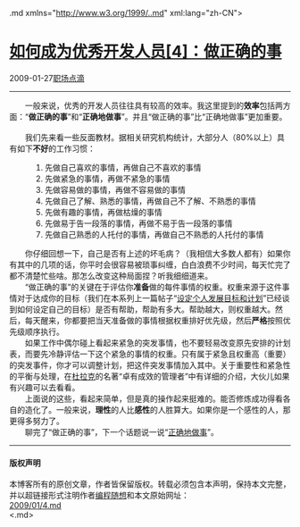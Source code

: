 <!DOCTYPE.md>
.md xmlns="http://www.w3.org/1999/..md" xml:lang="zh-CN">
<head>
<meta http-equiv="Content-Type" content="text.md; charset=utf-8" />
<meta name="generator" content="Python script by program.think@gmail.com" />
<meta name="provider" content="program-think.blogspot.com" />
<link type="text/css" rel="stylesheet" href="../../css/program-think.css" />
<title>如何成为优秀开发人员[4]：做正确的事 - 编程随想的博客</title>
</head>
<body>
<div id="main" style="width:100%;">
<h1><a href="../../index.md" title="回到首页">如何成为优秀开发人员[4]：做正确的事</a></h1>
<div class="post-info"><span class="date-header">2009-01-27</span><a href="../../tags/E8818CE59CBAE782B9E6BBB4.md" class="tag">职场点滴</a> </div>
<hr>
<div class="post">
　　一般来说，优秀的开发人员往往具有较高的效率。我这里提到的<b>效率</b>包括两方面：“<b>做正确的事</b>”和“<b>正确地做事</b>”。并且“做正确的事”比“正确地做事”更加重要。<!--program-think--><br /><br />　　我们先来看一些反面教材。据相关研究机构统计，大部分人（80%以上）具有如下<b>不好</b>的工作习惯：<br /><ol style="margin-left: 40px;"><li>先做自己喜欢的事情，再做自己不喜欢的事情</li><li>先做紧急的事情，再做不紧急的事情</li><li>先做容易做的事情，再做不容易做的事情</li><li>先做自己了解、熟悉的事情，再做自己不了解、不熟悉的事情</li><li>先做有趣的事情，再做枯燥的事情</li> <li>先做易于告一段落的事情，再做不易于告一段落的事情</li><li>先做自己熟悉的人托付的事情，再做自己不熟悉的人托付的事情</li></ol>　　你仔细回想一下，自己是否有上述的坏毛病？（我相信大多数人都有）如果你有其中的几项的话，你平时会很容易被琐事纠缠，白白浪费不少时间，每天忙完了都不清楚忙些啥。那怎么改变这种局面捏？听我细细道来。<br />　　“做正确的事”的关键在于评估你<b>准备</b>做的每件事情的权重。权重来源于这件事情对于达成你的目标（我们在本系列上一篇帖子“<a href="../../2009/01/3.md">设定个人发展目标和计划</a>”已经谈到如何设定自己的目标）是否有帮助，帮助有多大。帮助越大，则权重越大。然后，每天醒来，你都要把当天准备做的事情根据权重排好优先级，然后<b>严格</b>按照优先级顺序执行。<br />　　如果工作中偶尔碰上看起来紧急的突发事情，也不要轻易改变原先安排的计划表，而要先冷静评估一下这个紧急的事情的权重。只有属于紧急且权重高（重要）的突发事件，你才可以调整计划，把这件突发事情加入其中。关于重要性和紧急性的平衡与处理，在<a href="http://zh.wikipedia.org/wiki/%E5%BD%BC%E5%BE%97%C2%B7%E5%BE%B7%E9%B2%81%E5%85%8B" target="_blank" rel="nofollow">杜拉克</a>的名著“卓有成效的管理者”中有详细的介绍，大伙儿如果有兴趣可以去看看。<br />　　上面说的这些，看起来简单，但是真的操作起来挺难的。能否修炼成功得看各自的造化了。一般来说，<b>理性</b>的人比<b>感性</b>的人胜算大。如果你是一个感性的人，那更得多努力了。<br />　　聊完了“做正确的事”，下一个话题说一说“<a href="../../2009/02/5.md">正确地做事</a>”。<div class="blogger-post-footer">
</div>
<hr>
<div class="copyright">
<h4>版权声明</h4>
本博客所有的原创文章，作者皆保留版权。转载必须包含本声明，保持本文完整，并以超链接形式注明作者<a href="mailto:program.think@gmail.com">编程随想</a>和本文原始网址：<br>
<a href="2009/01/4.md">2009/01/4.md</a>
</div>
</div>
</body>
<.md>
